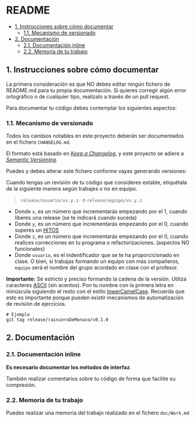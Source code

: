 # README

- [1. Instrucciones sobre cómo documentar](#1-instrucciones-sobre-cómo-documentar)
  - [1.1. Mecanismo de versionado](#11-mecanismo-de-versionado)
- [2. Documentación](#2-documentación)
  - [2.1. Documentación inline](#21-documentación-inline)
  - [2.2. Memoria de tu trabajo](#22-memoria-de-tu-trabajo)

## 1. Instrucciones sobre cómo documentar

La primera consideración es que NO debes editar ningún fichero de README.md para tu propia documentación. Si quieres corregir algún error ortográfico o de cualquier tipo, realízalo a través de un pull request.

Para documentar tu código debes contemplar los siguientes aspectos:

### 1.1. Mecanismo de versionado

Todos los cambios notables en este proyecto deberán ser documentados en el fichero `CHANGELOG.md`.

El formato está basado en [*Keep a Changelog*](https://keepachangelog.com/en/1.0.0/),
y este proyecto se adiere a [*Semantic Versioning*](https://semver.org/spec/v2.0.0.html).

Puedes y debes alterar este fichero conforme vayas generando versiones:

Cuando tengas un revisión de tu código que consideres estable, etiquétala de la siguiente manera según trabajes o no en equipo.

> `release/usuario/vx.y.z-` o `release/equipo/vx.y.z`

- Donde `x`, es un número que incrementarás empezando por el 1, cuando liberes una release (se te indicará cuando suceda)
- Donde `y`, es un número que incrementarás empezando por el 0, cuando superes un [HITOS](Hitos.md)
- Donde `z`, es un número que incrementarás empezando por el 0, cuando realices correcciones en tu programa o refactorizaciones. (aspectos NO funcionales)
- Donde `usuario`, es el indentificador que se te ha proporcicionado en clase. O bien, si trabajas formando un equipo con más compañeros, `equipo` será el nombre del grupo acordado en clase con el profesor.

**Importante:** Sé estricto y preciso formando la cadena de la versión. Utiliza caracteres [ASCII](https://es.wikipedia.org/wiki/ASCII) (sin acentos). Pon tu nombre con la primera letra en minúscula siguiendo el resto con el estilo [lowerCamelCase](https://es.wikipedia.org/wiki/CamelCase). Recuerda que esto es importante porque pueden existir mecanismos de automatización de revisión de ejercicios.

```Shell
# Ejemplo
git tag release/rainieroDeMonaco/v0.1.0
```

## 2. Documentación

### 2.1. Documentación inline

**Es necesario documentar los métodos de interfaz**.

También realizar comentarios sobre tu código de forma que facilite su compresión.

### 2.2. Memoria de tu trabajo

Puedes realizar una memoria del trabajo realizado en el fichero `doc/Work.md`
